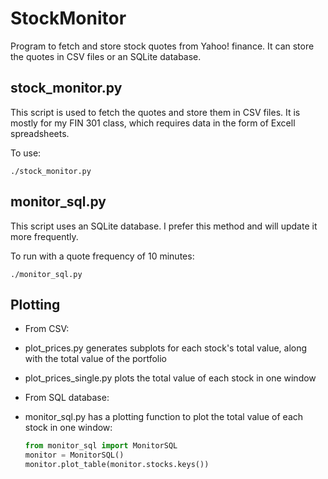 # StockMonitor
Program to fetch and store stock quotes from Yahoo! finance. It can store the quotes in CSV files or an SQLite database.

## stock_monitor.py

This script is used to fetch the quotes and store them in CSV files. It is mostly for my FIN 301 class, which requires data in the form of Excell spreadsheets.

To use:

    ./stock_monitor.py

## monitor_sql.py

This script uses an SQLite database. I prefer this method and will update it more frequently.

To run with a quote frequency of 10 minutes:

    ./monitor_sql.py

## Plotting

- From CSV:
 - plot_prices.py generates subplots for each stock's total value, along with the total value of the portfolio
 - plot_prices_single.py plots the total value of each stock in one window

- From SQL database:
 - monitor_sql.py has a plotting function to plot the total value of each stock in one window:

   ```python
   from monitor_sql import MonitorSQL
   monitor = MonitorSQL()
   monitor.plot_table(monitor.stocks.keys())
   ```
